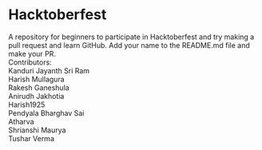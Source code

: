 # Hacktoberfest
A repository for beginners to participate in Hacktoberfest and try making a pull request and learn GitHub.
Add your name to the README.md file and make your PR.<br/>
Contributors:<br/>
    Kanduri Jayanth Sri Ram<br/>
    Harish Mullagura<br/>
    Rakesh Ganeshula<br/>
    Anirudh Jakhotia<br/>
    Harish1925<br/>
    Pendyala Bharghav Sai<br/>
    Atharva<br/>
    Shrianshi Maurya<br/>
    Tushar Verma<br/>
